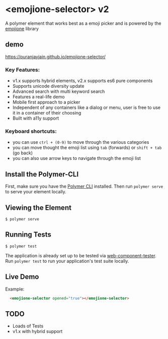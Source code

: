 # \<emojione-selector\> v2

A polymer element that works best as a emoji picker and is powered by the [emojione](https://www.emojione.com/) library

## demo

https://puranjayjain.github.io/emojione-selector/

### Key Features:

- v1.x supports hybrid elements, v2.x supports es6 pure components
- Supports unicode diversity update
- Advanced search with multi keyword search
- Features a real-life demo
- Mobile first approach to a picker
- Independent of any containers like a dialog or menu, user is free to use it in a container of their choosing
- Built with a11y support

### Keyboard shortcuts:

- you can use `ctrl + (0-9)` to move through the various categories
- you can move thought the emoji list using `tab` (forwards) or `shift + tab` (go back)
- you can also use arrow keys to navigate through the emoji list

## Install the Polymer-CLI

First, make sure you have the [Polymer CLI](https://www.npmjs.com/package/polymer-cli) installed. Then run `polymer serve` to serve your element locally.

## Viewing the Element

```
$ polymer serve
```

## Running Tests

```
$ polymer test
```

The application is already set up to be tested via [web-component-tester](https://github.com/Polymer/web-component-tester). Run `polymer test` to run your application's test suite locally.

## Live Demo

Example:

<!--
```
<custom-element-demo>
  <template>
    <script src="../webcomponentsjs/webcomponents-loader.js"></script>

    <link rel="import" href="../iron-demo-helpers/demo-pages-shared-styles.html">
    <link rel="import" href="../iron-demo-helpers/demo-snippet.html">

    <link rel="import" href="emojione-selector.html">
  </template>
</custom-element-demo>
```
-->
```html
  <emojione-selector opened="true"></emojione-selector>
```

## TODO 

- Loads of Tests
- v1.x with hybrid support